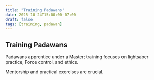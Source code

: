 ```yaml
---
title: "Training Padawans"
date: 2025-10-24T15:00:00-07:00
draft: false
tags: [training, padawan]
---
```


## Training Padawans

Padawans apprentice under a Master; training focuses on lightsaber practice, Force control, and ethics.

Mentorship and practical exercises are crucial.
